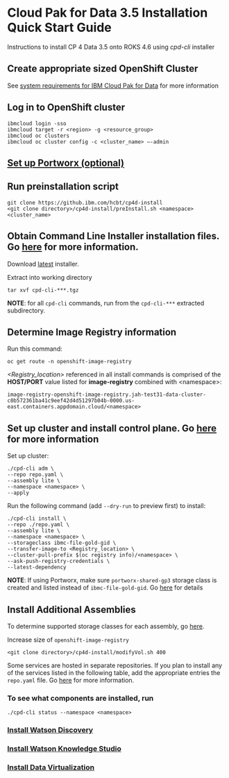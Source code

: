 # Cloud Pak for Data 3.5 Installation Quick Start Guide

Instructions to install CP 4 Data 3.5 onto ROKS 4.6 using *cpd-cli* installer

## Create appropriate sized OpenShift Cluster

See [system requirements for IBM Cloud Pak for Data](https://www.ibm.com/support/knowledgecenter/SSQNUZ_3.5.0/cpd/plan/rhos-reqs.html?view=kc) for more information

## Log in to OpenShift cluster

    ibmcloud login -sso
    ibmcloud target -r <region> -g <resource_group>
    ibmcloud oc clusters
    ibmcloud oc cluster config -c <cluster_name> –-admin

## [Set up Portworx (optional)](./portworx-setup.md)

## Run preinstallation script

    git clone https://github.ibm.com/hcbt/cp4d-install
    <git clone directory>/cp4d-install/preInstall.sh <namespace> <cluster_name>

## Obtain Command Line Installer installation files. Go [here](https://www.ibm.com/support/knowledgecenter/SSQNUZ_latest/cpd/install/installation-files.html) for more information.

Download [latest](https://github.com/IBM/cpd-cli/releases) installer.

Extract into working directory

    tar xvf cpd-cli-***.tgz

**NOTE**: for all `cpd-cli` commands, run from the `cpd-cli-***` extracted subdirectory.

## Determine Image Registry information

Run this command:

    oc get route -n openshift-image-registry 

*<Registry_location>* referenced in all install commands is comprised of the **HOST/PORT** value listed for **image-registry** combined with \<namespace\>:

    image-registry-openshift-image-registry.jah-test31-data-cluster-c0b572361ba41c9eef42d4d51297b04b-0000.us-east.containers.appdomain.cloud/<namespace>

## Set up cluster and install control plane. Go [here](https://www.ibm.com/support/knowledgecenter/SSQNUZ_latest/cpd/install/service_accts.html) for more information 

Set up cluster:

    ./cpd-cli adm \
    --repo repo.yaml \
    --assembly lite \
    --namespace <namespace> \
    --apply

Run the following command (add `--dry-run` to preview first) to install:

    ./cpd-cli install \
    --repo ./repo.yaml \
    --assembly lite \
    --namespace <namespace> \
    --storageclass ibmc-file-gold-gid \
    --transfer-image-to <Registry_location> \
    --cluster-pull-prefix $(oc registry info)/<namespace> \
    --ask-push-registry-credentials \
    --latest-dependency

**NOTE**: If using Portworx, make sure `portworx-shared-gp3` storage class is created and listed instead of `ibmc-file-gold-gid`. Go [here](https://www.ibm.com/support/producthub/icpdata/docs/content/SSQNUZ_latest/cpd/install/portworx-storage-classes.html)
 for details

## Install Additional Assemblies

To determine supported storage classes for each assembly, go [here](https://www.ibm.com/support/knowledgecenter/SSQNUZ_3.5.0/sys-reqs/services_prereqs.html#services_prereqs__hw-reqs).

Increase size of `openshift-image-registry`

    <git clone directory>/cp4d-install/modifyVol.sh 400

Some services are hosted in separate repositories. If you plan to install any of the services listed in the following table, add the appropriate entries the `repo.yaml` file.  Go [here](https://www.ibm.com/support/knowledgecenter/SSQNUZ_3.5.0/cpd/install/installation-files.html) for more information.

### To see what components are installed, run

    ./cpd-cli status --namespace <namespace>

### [Install Watson Discovery](./WD_README.md)

### [Install Watson Knowledge Studio](./WKS_README.md)

### [Install Data Virtualization](./DV_README.md)
